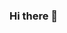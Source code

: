 ### Hi there 👋

## 
<!--
**HeviBaran/HeviBaran** is a ✨ _special_ ✨ repository because its `README.md` (this file) appears on your GitHub profile.

Here are some ideas to get you started:

- 🔭 I’m currently working on ...
- 🌱 I’m currently learning ...
- 👯 I’m looking to collaborate on ...



- 📫 How to reach me: ...
- 😄 Pronouns: ...
- ⚡ Fun fact: ...
-->
